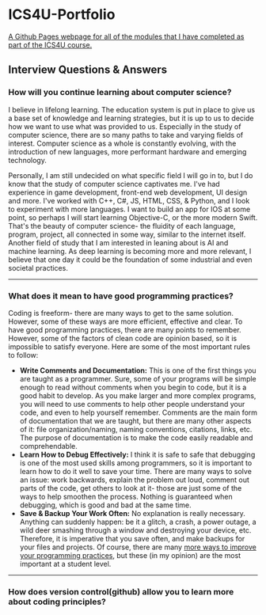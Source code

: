 # ICS4U-Portfolio
[A Github Pages webpage for all of the modules that I have completed as part of the ICS4U course.](https://noahdorego.github.io/ICS4U-Portfolio/)

## Interview Questions & Answers

### How will you continue learning about computer science?
I believe in lifelong learning. The education system is put in place to give us a base set of knowledge and learning strategies, but it is up to us to decide how we want to use what was provided to us. Especially in the study of computer science, there are so many paths to take and varying fields of interest. Computer science as a whole is constantly evolving, with the introduction of new languages, more performant hardware and emerging technology.

Personally, I am still undecided on what specific field I will go in to, but I do know that the study of computer science captivates me. I've had experience in game development, front-end web development, UI design and more. I've worked with C++, C#, JS, HTML, CSS, & Python, and I look to experiment with more languages. I want to build an app for IOS at some point, so perhaps I will start learning Objective-C, or the more modern Swift. That's the beauty of computer science- the fluidity of each language, program, project, all connected in some way, similar to the internet itself. Another field of study that I am interested in leaning about is AI and machine learning. As deep learning is becoming more and more relevant, I believe that one day it could be the foundation of some industrial and even societal practices.
___
### What does it mean to have good programming practices?
Coding is freeform- there are many ways to get to the same solution. However, some of these ways are more efficient, effective and clear. To have good programming practices, there are many points to remember. However, some of the factors of clean code are opinion based, so it is impossible to satisfy everyone. Here are some of the most important rules to follow:
* __Write Comments and Documentation:__ This is one of the first things you are taught as a programmer. Sure, some of your programs will be simple enough to read without comments when you begin to code, but it is a good habit to develop. As you make larger and more complex programs, you will need to use comments to help other people understand your code, and even to help yourself remember. Comments are the main form of documentation that we are taught, but there are many other aspects of it: file organization/naming, naming conventions, citations, links, etc. The purpose of documentation is to make the code easily readable and comprehendable.
* __Learn How to Debug Effectively:__ I think it is safe to safe that debugging is one of the most used skills among programmers, so it is important to learn how to do it well to save your time. There are many ways to solve an issue: work backwards, explain the problem out loud, comment out parts of the code, get others to look at it- those are just some of the ways to help smoothen the process. Nothing is guaranteed when debugging, which is good and bad at the same time.
* __Save & Backup Your Work Often:__ No explanation is really necessary. Anything can suddenly happen: be it a glitch, a crash, a power outage, a wild deer smashing through a window and destroying your device, etc. Therefore, it is imperative that you save often, and make backups for your files and projects. 
Of course, there are many [more ways to improve your programming practices](https://www.aversan.com/coding-standards-and-best-practices-2/), but these (in my opinion) are the most important at a student level. 
___
### How does version control(github) allow you to learn more about coding principles?
